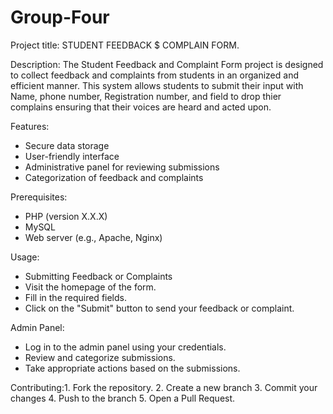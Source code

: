 # Group-Four
Project title: STUDENT FEEDBACK $ COMPLAIN FORM.

Description: The Student Feedback and Complaint Form project is designed to collect feedback and complaints from students in an organized and efficient manner. This system allows students to submit their input with Name, phone number, Registration number, and field to drop thier complains ensuring that their voices are heard and acted upon.

Features: 
- Secure data storage
- User-friendly interface
- Administrative panel for reviewing submissions
- Categorization of feedback and complaints

Prerequisites:
- PHP (version X.X.X)
- MySQL
- Web server (e.g., Apache, Nginx)

Usage:
- Submitting Feedback or Complaints
- Visit the homepage of the form.
- Fill in the required fields.
- Click on the "Submit" button to send your feedback or complaint.

Admin Panel:
- Log in to the admin panel using your credentials.
- Review and categorize submissions.
- Take appropriate actions based on the submissions.

Contributing:1. Fork the repository.
2. Create a new branch 
3. Commit your changes 
4. Push to the branch 
5. Open a Pull Request.




